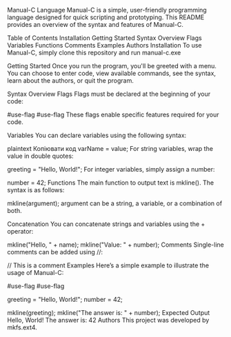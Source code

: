 Manual-C Language
Manual-C is a simple, user-friendly programming language designed for quick scripting and prototyping. This README provides an overview of the syntax and features of Manual-C.

Table of Contents
Installation
Getting Started
Syntax Overview
Flags
Variables
Functions
Comments
Examples
Authors
Installation
To use Manual-C, simply clone this repository and run manual-c.exe

Getting Started
Once you run the program, you'll be greeted with a menu. You can choose to enter code, view available commands, see the syntax, learn about the authors, or quit the program.

Syntax Overview
Flags
Flags must be declared at the beginning of your code:

#use-flag <mk>
#use-flag <string>
These flags enable specific features required for your code.

Variables
You can declare variables using the following syntax:

plaintext
Копіювати код
varName = value;
For string variables, wrap the value in double quotes:

greeting = "Hello, World!";
For integer variables, simply assign a number:

number = 42;
Functions
The main function to output text is mkline(). The syntax is as follows:

mkline(argument);
argument can be a string, a variable, or a combination of both.

Concatenation
You can concatenate strings and variables using the + operator:

mkline("Hello, " + name);
mkline("Value: " + number);
Comments
Single-line comments can be added using //:

// This is a comment
Examples
Here’s a simple example to illustrate the usage of Manual-C:


#use-flag <mk>
#use-flag <string>

greeting = "Hello, World!";
number = 42;

mkline(greeting);
mkline("The answer is: " + number);
Expected Output
Hello, World!
The answer is: 42
Authors
This project was developed by mkfs.ext4.
